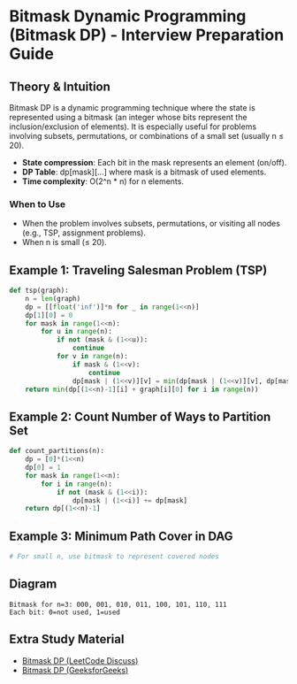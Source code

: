 # Bitmask Dynamic Programming (Bitmask DP) - Interview Preparation Guide

## Theory & Intuition
Bitmask DP is a dynamic programming technique where the state is represented using a bitmask (an integer whose bits represent the inclusion/exclusion of elements). It is especially useful for problems involving subsets, permutations, or combinations of a small set (usually n ≤ 20).

- **State compression**: Each bit in the mask represents an element (on/off).
- **DP Table**: dp[mask][...] where mask is a bitmask of used elements.
- **Time complexity**: O(2^n * n) for n elements.

### When to Use
- When the problem involves subsets, permutations, or visiting all nodes (e.g., TSP, assignment problems).
- When n is small (≤ 20).

## Example 1: Traveling Salesman Problem (TSP)
```python
def tsp(graph):
    n = len(graph)
    dp = [[float('inf')]*n for _ in range(1<<n)]
    dp[1][0] = 0
    for mask in range(1<<n):
        for u in range(n):
            if not (mask & (1<<u)):
                continue
            for v in range(n):
                if mask & (1<<v):
                    continue
                dp[mask | (1<<v)][v] = min(dp[mask | (1<<v)][v], dp[mask][u] + graph[u][v])
    return min(dp[(1<<n)-1][i] + graph[i][0] for i in range(n))
```

## Example 2: Count Number of Ways to Partition Set
```python
def count_partitions(n):
    dp = [0]*(1<<n)
    dp[0] = 1
    for mask in range(1<<n):
        for i in range(n):
            if not (mask & (1<<i)):
                dp[mask | (1<<i)] += dp[mask]
    return dp[(1<<n)-1]
```

## Example 3: Minimum Path Cover in DAG
```python
# For small n, use bitmask to represent covered nodes
```

## Diagram
```
Bitmask for n=3: 000, 001, 010, 011, 100, 101, 110, 111
Each bit: 0=not used, 1=used
```

## Extra Study Material
- [Bitmask DP (LeetCode Discuss)](https://leetcode.com/discuss/general-discussion/1075078/bitmask-dp-explained)
- [Bitmask DP (GeeksforGeeks)](https://www.geeksforgeeks.org/dynamic-programming-bitmasking-technique/)
